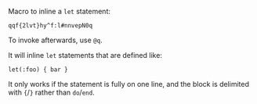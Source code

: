 Macro to inline a `let` statement:

    qqf{2lvt}hy^f:l#nnvepN0q

To invoke afterwards, use `@q`.

It will inline `let` statements that are defined like:

    let(:foo) { bar }

It only works if the statement is fully on one line, and the block is delimited with `{`/`}` rather than `do`/`end`.
